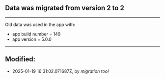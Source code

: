 ## Data was migrated from version **2** to **2**
---------

Old data was used in the app with:
 - app build number = 149
 - app version = 5.0.0

---------

## Modified:
 - 2025-01-19 16:31:02.071687Z, by _migration tool_
